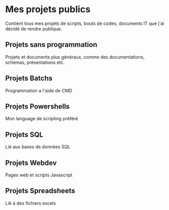 # Mes projets publics

Contient tous mes projets de scripts, bouts de codes, documents IT que j'ai décidé de rendre publique.

## Projets sans programmation

Projets et documents plus généraux, comme des documentations, schémas, présentations etc.

## Projets Batchs

Programmation a l'aide de CMD


## Projets Powershells

Mon language de scripting préféré

## Projets SQL

Lié aux bases de données SQL

## Projets Webdev

Pages web et scripts Javascript

## Projets Spreadsheets

Lié à des fichiers excels
